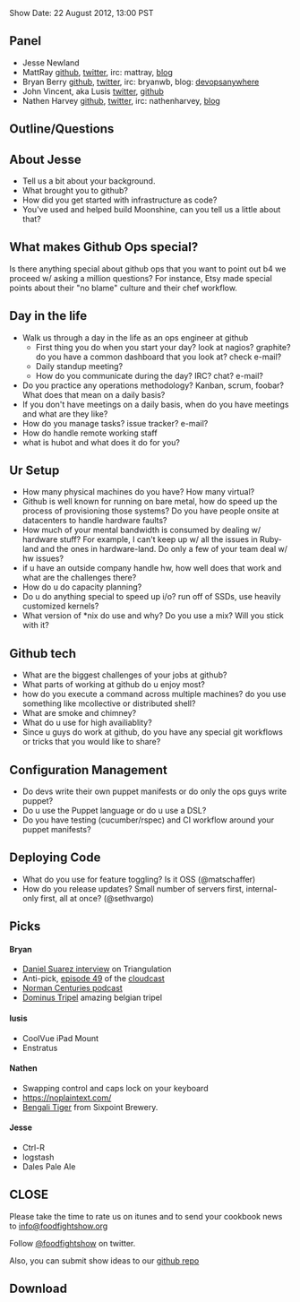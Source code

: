 Show Date:  22 August 2012, 13:00 PST

Panel<a name="panel"></a>
-----

* Jesse Newland
* MattRay [github](http://github.com/mattray), [twitter](http://twitter.com/mattray), irc: mattray, [blog](http://www.leastresistance.net/)
* Bryan Berry [github](http://github.com/bryanwb), [twitter](http://twitter.com/bryanwb), irc: bryanwb, blog: [devopsanywhere](http://devopsanywhere.blogspot.com)
* John Vincent, aka Lusis [twitter](https://twitter.com/#!/lusis), [github](https://github.com/lusis)
* Nathen Harvey [github](http://github.com/nathenharvey), [twitter](http://twitter.com/nathenharvey), irc: nathenharvey, [blog](http://nathenharvey.com)


Outline/Questions
-----------------

About Jesse
-----------

* Tell us a bit about your background.
* What brought you to github?
* How did you get started with infrastructure as code?
* You've used and helped build Moonshine, can you tell us a little about that?

What makes Github Ops special?
----------------------------

Is there anything special about github ops that you want to point out
b4 we proceed w/ asking a million questions? For instance, Etsy made 
special points about their "no blame" culture and their chef workflow.

Day in the life
---------------

* Walk us through a day in the life as an ops engineer at github
     * First thing you do when you start your day? look at nagios?
     graphite? do you have a common dashboard that you look at? check e-mail?
     * Daily standup meeting?
     * How do you communicate during the day? IRC? chat? e-mail?
* Do you practice any operations methodology? Kanban, scrum, foobar?
   What does that mean on a daily basis?
* If you don't have meetings on a daily basis, when do you have
  meetings and what are they like?
* How do you manage tasks? issue tracker? e-mail?
* How do handle remote working staff
* what is hubot and what does it do for you?

Ur Setup
---------

* How many physical machines do you have? How many virtual?
* Github is well known for running on bare metal, how do speed up the
  process of provisioning those systems? Do you have people onsite at
  datacenters to handle hardware faults?
* How much of your mental bandwidth is consumed by dealing w/ hardware
  stuff? For example, I can't keep up w/ all the issues in Ruby-land
  and the ones in hardware-land. Do only a few of your team deal w/ hw issues?
* if u have an outside company  handle hw, how well does that work and
  what are the challenges there?
* How do u do capacity planning?
* Do u do anything special to speed up i/o? run off of SSDs, use
  heavily customized kernels?
* What version of *nix do use and why? Do you use a mix? Will you stick
with it?


Github tech
----------

* What are the biggest challenges of your jobs at github?
* What parts of working at github do u enjoy most?
* how do you execute a command across multiple machines? do you use
  something like mcollective or distributed shell?
* What are smoke and chimney?
* What do u use for high availiablity?
* Since u guys do work at github, do you have any special git
  workflows or tricks that you would like to share?


Configuration Management
----------------------

* Do devs write their own puppet manifests or do only the ops guys
  write puppet?
* Do u use the Puppet language or do u use a DSL?
* Do you have testing (cucumber/rspec) and CI workflow around your
  puppet manifests?


Deploying Code
--------------

* What do you use for feature toggling?  Is it OSS (@matschaffer)
* How do you release updates?  Small number of servers first, internal-only first, all at once? (@sethvargo)

 

Picks<a name="picks"></a>
-----

#### Bryan  

* [Daniel Suarez interview](http://twit.tv/show/triangulation/64) on Triangulation
* Anti-pick, [episode 49](http://www.thecloudcast.net/2012/08/the-cloudcast-eps49-application.html)
 of the [cloudcast](http://thecloudcast.net)
* [Norman Centuries podcast](http://normancenturies.com/)
* [Dominus Tripel](http://beer.uvinum.com/dominus-tripel) amazing belgian tripel

#### lusis  

* CoolVue iPad Mount
* Enstratus

#### Nathen  

* Swapping control and caps lock on your keyboard
* https://noplaintext.com/
* [Bengali Tiger](http://sixpoint.com/beers/core/bengalitiger) from Sixpoint Brewery.
 

#### Jesse

* Ctrl-R
* logstash
* Dales Pale Ale


CLOSE
-----

Please take the time to rate us on itunes and to send your cookbook
news to info@foodfightshow.org

Follow [@foodfightshow](http://twitter.com/foodfightshow) on twitter.

Also, you can submit show ideas to our [github repo](https://github.com/foodfight/showz)



Download
--------
